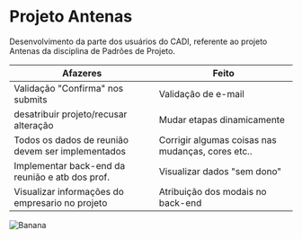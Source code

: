 Projeto Antenas
===============

Desenvolvimento da parte dos usuários do CADI, referente ao projeto Antenas da disciplina de Padrões de Projeto.

|                    **Afazeres**                  |      **Feito**      |
---------------------------------------------------|----------------------------------------------------------------------|
Validação "Confirma" nos submits                   | Validação de e-mail                                                  |
desatribuir projeto/recusar alteração              | Mudar etapas dinamicamente                                           |
Todos os dados de reunião devem ser implementados  | Corrigir algumas coisas nas mudanças, cores etc..                    |
Implementar back-end da reunião e atb dos prof.    | Visualizar dados "sem dono"                                          |
 Visualizar informações do empresario no projeto   | Atribuição dos modais no back-end                                    |                      -                                           |  Validação dos usuários                                              |
                                                     



![Banana](https://media3.giphy.com/media/RkJKmVsuPbBXgsrOBh/giphy.gif "Você só pode estar sendo pago pra fazer isso comigo")

